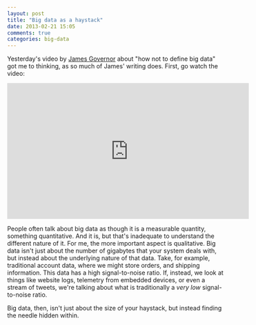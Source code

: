 ```yaml
---
layout: post
title: "Big data as a haystack"
date: 2013-02-21 15:05
comments: true
categories: big-data
---
```


Yesterday's video by [James Governor](http://redmonk.com/jgovernor/2012/09/27/how-to-not-define-big-data/) about "how not to define big data" got me to thinking, as so much of James' writing does.
First, go watch the video:

<iframe width="560" height="315" src="http://www.youtube.com/embed/O1l0HiKY3tA?rel=0" frameborder="0" allowfullscreen></iframe>

People often talk about big data as though it is a measurable quantity, something quantitative.
And it is, but that's inadequate to understand the different nature of it.
For me, the more important aspect is qualitative.
Big data isn't just about the number of gigabytes that your system deals with, but instead about the underlying nature of that data.
Take, for example, traditional account data, where we might store orders, and shipping information. 
This data has a high signal-to-noise ratio.
If, instead, we look at things like website logs, telemetry from embedded devices, or even a stream of tweets, we're talking about what is traditionally a *very low* signal-to-noise ratio.

Big data, then, isn't just about the size of your haystack, but instead finding the needle hidden within.
